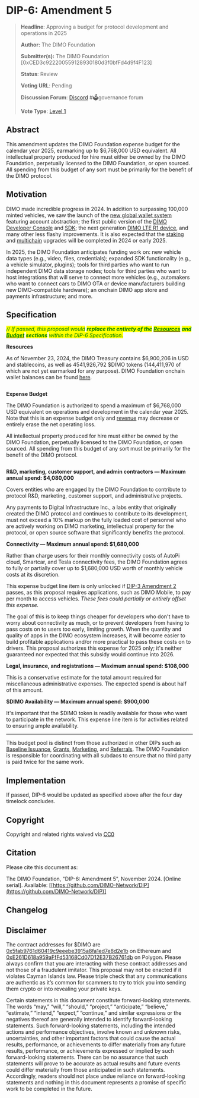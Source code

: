 # DIP-6: Amendment 5

> **Headline**: Approving a budget for protocol development and operations in 2025
>
> **Author:** The DIMO Foundation
>
> **Submitter(s):** The DIMO Foundation \[0xCED3c922200559128930180d3f0bfFd4d9f4F123]
>
> **Status**: Review
>
> **Voting URL**: Pending
>
> **Discussion Forum**: [Discord](https://chat.dimo.zone) #🗳️governance forum
>
> **Vote Type**: [Level 1](https://docs.dimo.zone/governance/dip1#voting-protocol)

## Abstract

This amendment updates the DIMO Foundation expense budget for the calendar year 2025, earmarking up to $6,768,000 USD equivalent. All intellectual property produced for hire must either be owned by the DIMO Foundation, perpetually licensed to the DIMO Foundation, or open sourced. All spending from this budget of any sort must be primarily for the benefit of the DIMO protocol.

## Motivation

DIMO made incredible progress in 2024. In addition to surpassing 100,000 minted vehicles, we saw the launch of the [new global wallet system](https://dimo.co/blogs/the-pit-stop/wallets-are-dead) featuring account abstraction; the first public version of the [DIMO Developer Console](https://console.dimo.org) and [SDK](https://app.gitbook.com/o/IDM0isB8NflgM8HmoQc9/s/xj7jMSjVBtR92AFN0SNC/); the next generation [DIMO LTE R1 device](../license-proposals/dlp5.md), and many other less flashy improvements. It is also expected that the [staking](dip2a4.md) and [multichain](../improvement-proposals/dip10.md) upgrades will be completed in 2024 or early 2025.

In 2025, the DIMO Foundation anticipates funding work on: new vehicle data types (e.g., video, files, credentials); expanded SDK functionality (e.g., a vehicle simulator, plugins); tools for third parties who want to run independent DIMO data storage nodes; tools for third parties who want to host integrations that will serve to connect more vehicles (e.g., automakers who want to connect cars to DIMO OTA or device manufacturers building new DIMO-compatible hardware); an onchain DIMO app store and payments infrastructure; and more.

## Specification

_<mark style="color:green;">// If passed, this proposal would</mark> <mark style="color:green;"></mark><mark style="color:green;">**replace the entirety of the**</mark>_ [_<mark style="color:green;">**Resources**</mark>_](https://docs.dimo.org/governance/improvement-proposals/dip6#resources) _<mark style="color:green;">**and**</mark>_ [_<mark style="color:green;">**Budget**</mark>_](https://docs.dimo.org/governance/improvement-proposals/dip6#budget) _<mark style="color:green;">**sections**</mark> <mark style="color:green;"></mark><mark style="color:green;">within the DIP-6 Specification.</mark>_

**Resources**

As of November 23, 2024, the DIMO Treasury contains $6,900,206 in USD and stablecoins, as well as 4541,926,792 $DIMO tokens (144,411,970 of which are not yet earmarked for any purpose). DIMO Foundation onchain wallet balances can be found [here](https://docs.dimo.zone/foundation/wallets).

<figure><img src="../.gitbook/assets/Screenshot 2024-11-24 at 10.07.12 PM.png" alt=""><figcaption></figcaption></figure>

**Expense Budget**

The DIMO Foundation is authorized to spend a maximum of $6,768,000 USD equivalent on operations and development in the calendar year 2025. Note that this is an expense budget only and [revenue](dip3a2.md) may decrease or entirely erase the net operating loss.

All intellectual property produced for hire must either be owned by the DIMO Foundation, perpetually licensed to the DIMO Foundation, or open sourced. All spending from this budget of any sort must be primarily for the benefit of the DIMO protocol.

<figure><img src="../.gitbook/assets/Screenshot 2024-12-04 at 6.49.54 AM.png" alt=""><figcaption></figcaption></figure>

**R\&D, marketing, customer support, and admin contractors — Maximum annual spend: $4,080,000**&#x20;

Covers entities who are engaged by the DIMO Foundation to contribute to protocol R\&D, marketing, customer support, and administrative projects.

Any payments to Digital Infrastructure Inc., a labs entity that originally created the DIMO protocol and continues to contribute to its development, must not exceed a 10% markup on the fully loaded cost of personnel who are actively working on DIMO marketing, intellectual property for the protocol, or open source software that significantly benefits the protocol.

**Connectivity — Maximum annual spend: $1,680,000**

Rather than charge users for their monthly connectivity costs of AutoPi cloud, Smartcar, and Tesla connectivity fees, the DIMO Foundation agrees to fully or partially cover up to $1,680,000 USD worth of monthly vehicle costs at its discretion.

This expense budget line item is only unlocked if [DIP-3 Amendment 2](dip3a2.md) passes, as this proposal requires applications, such as DIMO Mobile, to pay per month to access vehicles. _These fees could partially or entirely offset this expense._

The goal of this is to keep things cheaper for developers who don't have to worry about connectivity as much, or to prevent developers from having to pass costs on to users too early, limiting growth. When the quantity and quality of apps in the DIMO ecosystem increases, it will become easier to build profitable applications and/or more practical to pass these costs on to drivers. This proposal authorizes this expense for 2025 only; it's neither guaranteed nor expected that this subsidy would continue into 2026.

**Legal, insurance, and registrations — Maximum annual spend: $108,000**

This is a conservative estimate for the total amount required for miscellaneous administrative expenses. The expected spend is about half of this amount.

**$DIMO Availability — Maximum annual spend: $900,000**

It's important that the $DIMO token is readily available for those who want to participate in the network. This expense line item is for activities related to ensuring ample availability.

***

This budget pool is distinct from those authorized in other DIPs such as [Baseline Issuance](https://docs.dimo.zone/governance/improvement-proposals/dip2), [Grants](https://docs.dimo.zone/governance/improvement-proposals/dip8), [Marketing](https://docs.dimo.zone/governance/improvement-proposals/dip9), and [Referrals](https://docs.dimo.zone/governance/improvement-proposals/dip7). The DIMO Foundation is responsible for coordinating with all subdaos to ensure that no third party is paid twice for the same work.

## Implementation

If passed, DIP-6 would be updated as specified above after the four day timelock concludes.

## Copyright

Copyright and related rights waived via [CC0](https://creativecommons.org/publicdomain/zero/1.0)

## Citation

Please cite this document as:

The DIMO Foundation, "DIP-6: Amendment 5", November 2024. \[Online serial]. Available: \[[https://github.com/DIMO-Network/DIP](https://github.com/DIMO-Network/DIP)]

## Changelog



## Disclaimer <a href="#disclaimer" id="disclaimer"></a>

The contract addresses for $DIMO are [0x5fab9761d60419c9eeebe3915a8fa1ed7e8d2e1b](https://etherscan.io/token/0x5fab9761d60419c9eeebe3915a8fa1ed7e8d2e1b) on Ethereum and [0xE261D618a959aFfFd53168Cd07D12E37B26761db](https://polygonscan.com/token/0xE261D618a959aFfFd53168Cd07D12E37B26761db) on Polygon. Please always confirm that you are interacting with these contract addresses and not those of a fraudulent imitator. This proposal may not be enacted if it violates Cayman Islands law. Please triple check that any communications are authentic as it’s common for scammers to try to trick you into sending them crypto or into revealing your private keys.

Certain statements in this document constitute forward-looking statements. The words “may,” “will,” “should,” “project,” “anticipate,” “believe,” “estimate,” “intend,” “expect,” “continue,” and similar expressions or the negatives thereof are generally intended to identify forward-looking statements. Such forward-looking statements, including the intended actions and performance objectives, involve known and unknown risks, uncertainties, and other important factors that could cause the actual results, performance, or achievements to differ materially from any future results, performance, or achievements expressed or implied by such forward-looking statements. There can be no assurance that such statements will prove to be accurate as actual results and future events could differ materially from those anticipated in such statements. Accordingly, readers should not place undue reliance on forward-looking statements and nothing in this document represents a promise of specific work to be completed in the future.&#x20;
